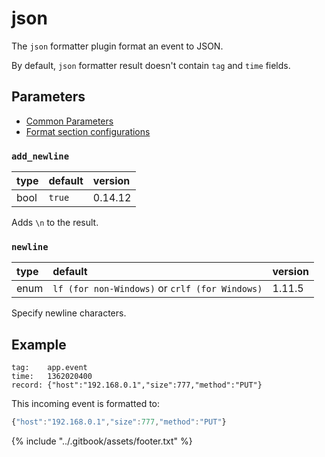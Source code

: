 # json

The `json` formatter plugin format an event to JSON.

By default, `json` formatter result doesn't contain `tag` and `time` fields.

## Parameters

* [Common Parameters](../configuration/plugin-common-parameters.md)
* [Format section configurations](../configuration/format-section.md)

### `add_newline`

| type | default | version |
| :--- | :--- | :--- |
| bool | `true` | 0.14.12 |

Adds `\n` to the result.

### `newline`

| type | default | version |
| :--- | :--- | :--- |
| enum | `lf (for non-Windows)` or `crlf (for Windows)` | 1.11.5 |

Specify newline characters.

## Example

```text
tag:    app.event
time:   1362020400
record: {"host":"192.168.0.1","size":777,"method":"PUT"}
```

This incoming event is formatted to:

```javascript
{"host":"192.168.0.1","size":777,"method":"PUT"}
```

{% include "../.gitbook/assets/footer.txt" %}
